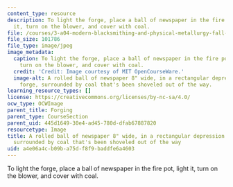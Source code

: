 ```yaml
---
content_type: resource
description: To light the forge, place a ball of newspaper in the fire pot, light
  it, turn on the blower, and cover with coal.
file: /courses/3-a04-modern-blacksmithing-and-physical-metallurgy-fall-2008/a4e06a4cb09ba75df8f9baddfe6a4603_001.jpg
file_size: 101786
file_type: image/jpeg
image_metadata:
  caption: To light the forge, place a ball of newspaper in the fire pot, light it,
    turn on the blower, and cover with coal.
  credit: 'Credit: Image courtesy of MIT OpenCourseWare.'
  image-alt: A rolled ball of newspaper 8" wide, in a rectangular depression in the
    forge, surrounded by coal that's been shoveled out of the way.
learning_resource_types: []
license: https://creativecommons.org/licenses/by-nc-sa/4.0/
ocw_type: OCWImage
parent_title: Forging
parent_type: CourseSection
parent_uid: 445d1649-30e4-ad45-780d-dfab67887820
resourcetype: Image
title: A rolled ball of newspaper 8" wide, in a rectangular depression in the forge,
  surrounded by coal that's been shoveled out of the way
uid: a4e06a4c-b09b-a75d-f8f9-baddfe6a4603
---
```

To light the forge, place a ball of newspaper in the fire pot, light it, turn on the blower, and cover with coal.